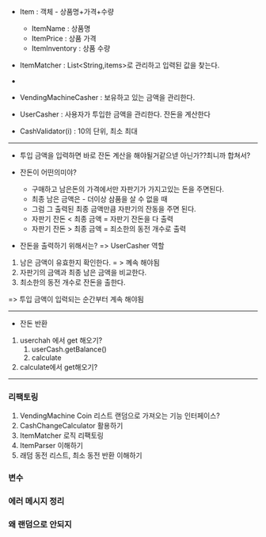 - Item : 객체 - 상품명+가격+수량
  - ItemName : 상품명
  - ItemPrice : 상품 가격
  - ItemInventory : 상품 수량
- ItemMatcher : List<String,items>로 관리하고 입력된 값을 찾는다.
- 

- VendingMachineCasher : 보유하고 있는 금액을 관리한다.
- UserCasher : 사용자가 투입한 금액을 관리한다. 잔돈을 계산한다

- CashValidator(i) : 10의 단위, 최소 최대
---
- 투입 금액을 입력하면 바로 잔돈 계산을 해야될거같으넫 아닌가??최니까 합쳐서?

- 잔돈이 어떤의미야?
  - 구매하고 남은돈의 가격에서만 자판기가 가지고있는 돈을 주면된다.
  - 최종 남은 금액은 - 더이상 삼품을 살 수 없을 때
  - 그럼 그 출력된 최종 금액만큼 자판기의 잔동을 주면 된다.
  - 자판기 잔돈 < 최종 금액 = 자판기 잔돈을 다 출력
  - 자판기 잔돈 > 최종 금액 = 죄소한의 동전 개수로 출력


- 잔돈을 출력하기 위해서는? => UserCasher 역할
1. 남은 금액이 유효한지 확인한다. = > 꼐속 해야됨
2. 자판기의 금액과 최종 남은 금액을 비교한다.
3. 최소한의 동전 개수로 잔돈을 출한다.  

=> 투입 금액이 입력되는 순간부터 계속 해야됨

----
- 잔돈 반환
1. userchah 에서 get 해오기?
   1. userCash.getBalance()
   2. calculate
2. calculate에서 get해오기?

---
### 리팩토링
1. VendingMachine Coin 리스트 랜덤으로 가져오는 기능 인터페이스?
2. CashChangeCalculator 활용하기
3. ItemMatcher 로직 리팩토링
4. ItemParser 이해하기
5. 래덤 동전 리스트, 최소 동전 반환 이해하기


### 변수
### 에러 메시지 정리
### 왜 랜덤으로 안되지